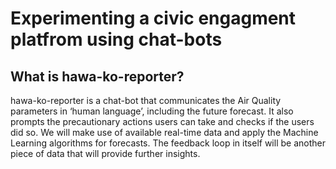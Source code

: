 # Experimenting a civic engagment platfrom using chat-bots
## What is hawa-ko-reporter?
hawa-ko-reporter is a chat-bot that communicates the Air Quality parameters in ‘human language’, including the future forecast. It also prompts the precautionary actions users can take and checks if the users did so. We will make use of available real-time data and apply the Machine Learning algorithms for forecasts. The feedback loop in itself will be another piece of data that will provide further insights.
